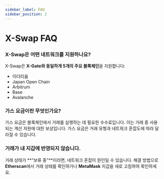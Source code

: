 ```yaml
---
sidebar_label: FAQ
sidebar_position: 2
---
```


# X-Swap FAQ

### **X-Swap은 어떤 네트워크를 지원하나요?**  

X-Swap은 **X-Gate와 동일하게 5개의 주요 블록체인**을 지원합니다:

- 이더리움  
- Japan Open Chain  
- Arbitrum  
- Base  
- Avalanche  

### **가스 요금이란 무엇인가요?**  

가스 요금은 블록체인에서 거래를 실행하는 데 필요한 수수료입니다. 이는 거래 중 사용되는 계산 자원에 대한 보상입니다. 가스 요금은 거래 유형과 네트워크 혼잡도에 따라 달라질 수 있습니다.

### **거래가 내 지갑에 반영되지 않습니다.**  

거래 상태가 **"보류 중"**이라면, 네트워크 혼잡이 원인일 수 있습니다. 해결 방법으로 **Etherscan**에서 거래 상태를 확인하거나 **MetaMask** 지갑을 새로 고침하여 확인하세요.